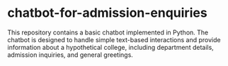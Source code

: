 # chatbot-for-admission-enquiries
This repository contains a basic chatbot implemented in Python. The chatbot is designed to handle simple text-based interactions and provide information about a hypothetical college, including department details, admission inquiries, and general greetings.
